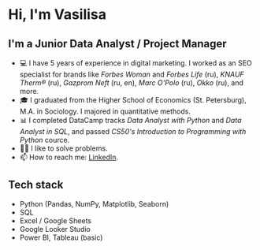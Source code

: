 # Hi, I'm Vasilisa

## I'm a Junior Data Analyst / Project Manager

* 💻 I have 5 years of experience in digital marketing. I worked as an SEO specialist for brands like _Forbes Woman_ and _Forbes Life_ (ru), _KNAUF Therm®_ (ru), _Gazprom Neft_ (ru, en), _Marc O'Polo_ (ru), _Okko_ (ru), and more. 
* 🎓 I graduated from the Higher School of Economics (St. Petersburg), M.A. in Sociology. I majored in quantitative methods.
* 📊 I completed DataCamp tracks _Data Analyst with Python_ and _Data Analyst in SQL_, and passed _CS50's Introduction to Programming with Python_ cource.
* 🫶🏻 I like to solve problems.
* 📫 How to reach me: [LinkedIn](https://www.linkedin.com/in/vasilisa-chebotareva/).

## Tech stack

* Python (Pandas, NumPy, Matplotlib, Seaborn)
* SQL
* Excel / Google Sheets
* Google Looker Studio
* Power BI, Tableau (basic)
<!--
**vasilisa-che/vasilisa-che** is a ✨ _special_ ✨ repository because its `README.md` (this file) appears on your GitHub profile.

Here are some ideas to get you started:
📈👨‍💻
- 🔭 I’m currently working on ...
- 🌱 I’m currently learning ...
- 👯 I’m looking to collaborate on ...
- 🤔 I’m looking for help with ...
- 💬 Ask me about ...
- 📫 How to reach me: ...
- 😄 Pronouns: ...
- ⚡ Fun fact: ...
-->

